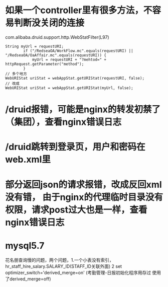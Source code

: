 
# 如果一个controller里有很多方法，不容易判断没关闭的连接
com.alibaba.druid.support.http.WebStatFilter(L97)
```
String myUrl = requestURI;
        if ("/RedseaOA/WorkFlow.mc".equals(requestURI) || "/RedseaOA/OaAffair.mc".equals(requestURI)) {
        	myUrl = requestURI + "?mehtod=" + httpRequest.getParameter("method");
        }
// 多个地方
WebURIStat uriStat = webAppStat.getURIStat(requestURI, false);
// 改成
WebURIStat uriStat = webAppStat.getURIStat(myUrl, false);
```

# /druid报错，可能是nginx的转发初禁了（集团），查看nginx错误日志
# /druid跳转到登录页，用户和密码在web.xml里
# 部分返回json的请求报错，改成反回xml没有错， 由于nginx的代理临时目录没有权限，请求post过大也是一样，查看nginx错误日志

# mysql5.7
花名册查询慢的问题，两个问题，1.一个小表没有索引，hr_staff_hire_salary.SALARY_ID(STAFF_ID关联外面) 2 set optimizer_switch='derived_merge=on'
(考勤管理-日报初始化程序用存过 使用了derived_merge=off)







